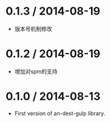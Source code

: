 0.1.3 / 2014-08-19
=================
* 版本号机制修改

0.1.2 / 2014-08-19
=================
* 增加对spm的支持

0.1.0 / 2014-08-13
==================

* First version of an-dest-gulp library.
